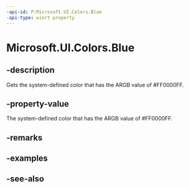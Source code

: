 ```yaml
---
-api-id: P:Microsoft.UI.Colors.Blue
-api-type: winrt property
---
```


<!-- Property syntax
public Windows.UI.Color Blue { get; }
-->

# Microsoft.UI.Colors.Blue

## -description

Gets the system-defined color that has the ARGB value of #FF0000FF.

## -property-value

The system-defined color that has the ARGB value of #FF0000FF.

## -remarks

## -examples

## -see-also

